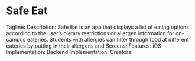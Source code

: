 # Safe Eat
Tagline:
Description: Safe Eat is an app that displays a list of eating options according to the user’s dietary restrictions
or allergen information for on-campus eateries. Students with allergies can filter through food at different eateries by putting in their allergens and 
Screens: Features:
iOS Implementation:
Backend Implementation:
Creators:
